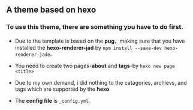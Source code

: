 ## A theme based on hexo

### To use this theme, there are something you  have to do first.

- Due to the template is based on the **pug**，making sure that you have installed the **hexo-renderer-jad** by `npm install --save-dev hexo-renderer-jade`.

- You need to create two pages-**about** and **tags**-by `hexo new page <title>`

- Due to my own demand, i did nothing to the catagories, archievs, and tags which are supported by the **hexo**.

- The **config file** is `_config.yml`.
